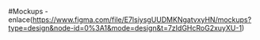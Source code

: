 #Mockups
-enlace(https://www.figma.com/file/E7lsiysgUUDMKNgatvxyHN/mockups?type=design&node-id=0%3A1&mode=design&t=7zIdGHcRoG2xuyXU-1)
